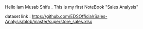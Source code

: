 Hello Iam Musab Shifu . This is my first NoteBook "Sales Analysis" 

dataset link : https://github.com/EDSOfficial/Sales-Analysis/blob/master/superstore_sales.xlsx

